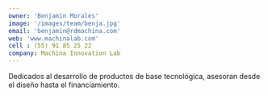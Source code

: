 ```yaml
---
owner: 'Benjamín Morales'
image: '/images/team/benja.jpg'
email: 'benjamín@rdmachina.com'
web: 'www.machinalab.com'
cell : (55) 91 85 25 22
company: Machina Innovation Lab
---
```


Dedicados al desarrollo de productos de base tecnológica, asesoran desde el diseño hasta el financiamiento.

